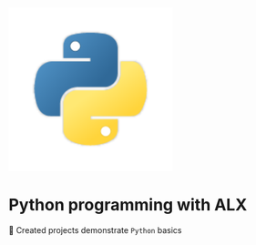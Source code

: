 ![Logo](https://raw.githubusercontent.com/github/explore/80688e429a7d4ef2fca1e82350fe8e3517d3494d/topics/python/python.png)


# Python programming with ALX

👾 Created projects demonstrate ```Python``` basics
